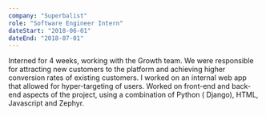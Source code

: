 ```yaml
---
company: "Superbalist"
role: "Software Engineer Intern"
dateStart: "2018-06-01"
dateEnd: "2018-07-01"
---
```


Interned for 4 weeks, working with the Growth team. We were responsible for attracting new customers to the platform and
achieving higher conversion rates of existing customers. I worked on an internal web app that allowed for
hyper-targeting of users. Worked on front-end and back-end aspects of the project, using a combination of Python (
Django), HTML, Javascript and Zephyr.
